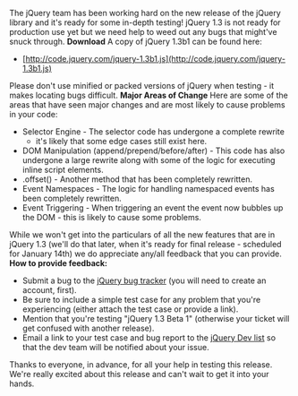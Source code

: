 The jQuery team has been working hard on the new release of the jQuery
library and it's ready for some in-depth testing! jQuery 1.3 is not
ready for production use yet but we need help to weed out any bugs that
might've snuck through. **Download** A copy of jQuery 1.3b1 can be found
here:

-   [http://code.jquery.com/jquery-1.3b1.js](http://code.jquery.com/jquery-1.3b1.js)

Please don't use minified or packed versions of jQuery when testing - it
makes locating bugs difficult. **Major Areas of Change** Here are some
of the areas that have seen major changes and are most likely to cause
problems in your code:

-   Selector Engine - The selector code has undergone a complete rewrite
    - it's likely that some edge cases still exist here.
-   DOM Manipulation (append/prepend/before/after) - This code has also
    undergone a large rewrite along with some of the logic for executing
    inline script elements.
-   .offset() - Another method that has been completely rewritten.
-   Event Namespaces - The logic for handling namespaced events has been
    completely rewritten.
-   Event Triggering - When triggering an event the event now bubbles up
    the DOM - this is likely to cause some problems.

While we won't get into the particulars of all the new features that are
in jQuery 1.3 (we'll do that later, when it's ready for final release -
scheduled for January 14th) we do appreciate any/all feedback that you
can provide. **How to provide feedback:**

-   Submit a bug to the [jQuery bug tracker](http://dev.jquery.com/)
    (you will need to create an account, first).
-   Be sure to include a simple test case for any problem that you're
    experiencing (either attach the test case or provide a link).
-   Mention that you're testing "jQuery 1.3 Beta 1" (otherwise your
    ticket will get confused with another release).
-   Email a link to your test case and bug report to the [jQuery Dev
    list](http://groups.google.com/group/jquery-dev) so that the dev
    team will be notified about your issue.

Thanks to everyone, in advance, for all your help in testing this
release. We're really excited about this release and can't wait to get
it into your hands.
